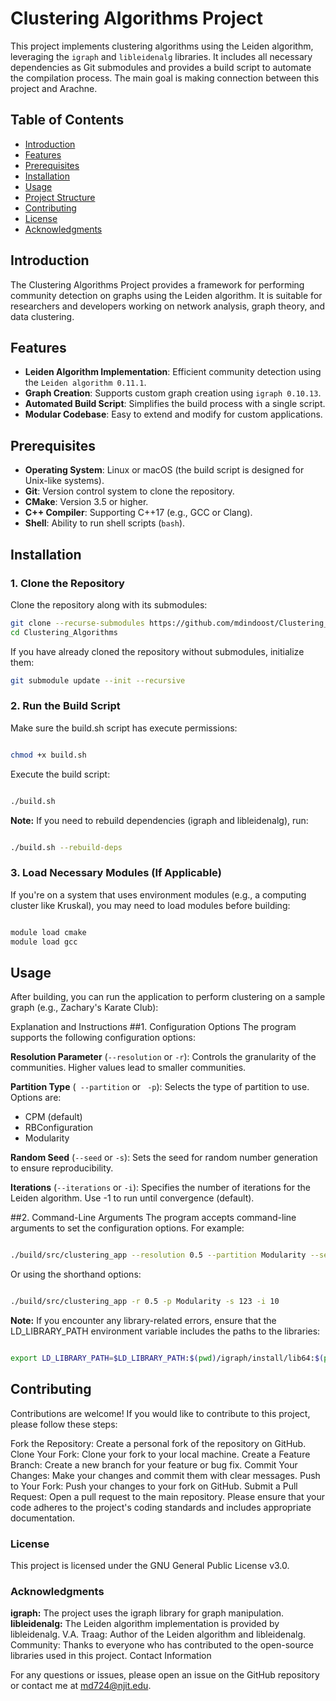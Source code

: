 # Clustering Algorithms Project

This project implements clustering algorithms using the Leiden algorithm, leveraging the `igraph` and `libleidenalg` libraries. It includes all necessary dependencies as Git submodules and provides a build script to automate the compilation process. The main goal is making connection between this project and Arachne.

## Table of Contents

- [Introduction](#introduction)
- [Features](#features)
- [Prerequisites](#prerequisites)
- [Installation](#installation)
- [Usage](#usage)
- [Project Structure](#project-structure)
- [Contributing](#contributing)
- [License](#license)
- [Acknowledgments](#acknowledgments)

## Introduction

The Clustering Algorithms Project provides a framework for performing community detection on graphs using the Leiden algorithm. It is suitable for researchers and developers working on network analysis, graph theory, and data clustering.

## Features

- **Leiden Algorithm Implementation**: Efficient community detection using the `Leiden algorithm 0.11.1`.
- **Graph Creation**: Supports custom graph creation using `igraph 0.10.13`.
- **Automated Build Script**: Simplifies the build process with a single script.
- **Modular Codebase**: Easy to extend and modify for custom applications.

## Prerequisites

- **Operating System**: Linux or macOS (the build script is designed for Unix-like systems).
- **Git**: Version control system to clone the repository.
- **CMake**: Version 3.5 or higher.
- **C++ Compiler**: Supporting C++17 (e.g., GCC or Clang).
- **Shell**: Ability to run shell scripts (`bash`).

## Installation

### 1. Clone the Repository

Clone the repository along with its submodules:

```bash
git clone --recurse-submodules https://github.com/mdindoost/Clustering_Algorithms.git
cd Clustering_Algorithms
```
If you have already cloned the repository without submodules, initialize them:
```bash
git submodule update --init --recursive
```

### 2. Run the Build Script
Make sure the build.sh script has execute permissions:

```bash

chmod +x build.sh
```

Execute the build script:
```bash

./build.sh
```

**Note:** If you need to rebuild dependencies (igraph and libleidenalg), run:

```bash

./build.sh --rebuild-deps
```
### 3. Load Necessary Modules (If Applicable)
If you're on a system that uses environment modules (e.g., a computing cluster like Kruskal), you may need to load modules before building:

```bash

module load cmake
module load gcc
```
## Usage
After building, you can run the application to perform clustering on a sample graph (e.g., Zachary's Karate Club):

Explanation and Instructions
##1. Configuration Options
The program supports the following configuration options:

**Resolution Parameter** (```--resolution``` or ```-r```): Controls the granularity of the communities. Higher values lead to smaller communities.

  **Partition Type** (``` --partition``` or ``` -p```): Selects the type of partition to use. Options are:

- CPM (default)
- RBConfiguration
- Modularity

**Random Seed** (```--seed``` or ```-s```): Sets the seed for random number generation to ensure reproducibility.

**Iterations** (```--iterations``` or ```-i```): Specifies the number of iterations for the Leiden algorithm. Use -1 to run until convergence (default).

##2. Command-Line Arguments
The program accepts command-line arguments to set the configuration options. For example:

```bash

./build/src/clustering_app --resolution 0.5 --partition Modularity --seed 123 --iterations 10
```
Or using the shorthand options:

```bash

./build/src/clustering_app -r 0.5 -p Modularity -s 123 -i 10
```
**Note:** If you encounter any library-related errors, ensure that the LD_LIBRARY_PATH environment variable includes the paths to the libraries:

```bash

export LD_LIBRARY_PATH=$LD_LIBRARY_PATH:$(pwd)/igraph/install/lib64:$(pwd)/libleidenalg/install/lib64
```

## Contributing
Contributions are welcome! If you would like to contribute to this project, please follow these steps:

Fork the Repository: Create a personal fork of the repository on GitHub.
Clone Your Fork: Clone your fork to your local machine.
Create a Feature Branch: Create a new branch for your feature or bug fix.
Commit Your Changes: Make your changes and commit them with clear messages.
Push to Your Fork: Push your changes to your fork on GitHub.
Submit a Pull Request: Open a pull request to the main repository.
Please ensure that your code adheres to the project's coding standards and includes appropriate documentation.

### License
This project is licensed under the GNU General Public License v3.0.

### Acknowledgments
**igraph:** The project uses the igraph library for graph manipulation.
**libleidenalg:** The Leiden algorithm implementation is provided by libleidenalg.
V.A. Traag: Author of the Leiden algorithm and libleidenalg.
Community: Thanks to everyone who has contributed to the open-source libraries used in this project.
Contact Information

For any questions or issues, please open an issue on the GitHub repository or contact me at md724@njit.edu.


